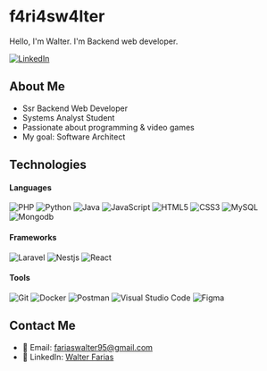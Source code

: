 # f4ri4sw4lter

Hello, I'm Walter. I'm Backend web developer.

[![LinkedIn](https://img.shields.io/badge/-LinkedIn-0077B5?style=for-the-badge&logo=Linkedin&logoColor=white)](https://www.linkedin.com/in/walter-farias-019b70257)

## About Me
-  Ssr Backend Web Developer
-  Systems Analyst Student
-  Passionate about programming & video games
-  My goal: Software Architect

## Technologies

#### Languages

![PHP](https://img.shields.io/badge/PHP-%23777BB4.svg?style=for-the-badge&logo=php&logoColor=white)
![Python](https://img.shields.io/badge/Python-%2314354C.svg?style=for-the-badge&logo=python&logoColor=white)
![Java](https://img.shields.io/badge/java-%23ED8B00.svg?style=for-the-badge&logo=openjdk&logoColor=white)
![JavaScript](https://img.shields.io/badge/JavaScript-%23323330.svg?style=for-the-badge&logo=javascript&logoColor=F7DF1E)
![HTML5](https://img.shields.io/badge/html5-%23E34F26.svg?style=for-the-badge&logo=html5&logoColor=white)
![CSS3](https://img.shields.io/badge/CSS3%20-%20%23663399?style=for-the-badge&logo=css&logoColor=%23FFFFFF)
![MySQL](https://img.shields.io/badge/mysql-4479A1.svg?style=for-the-badge&logo=mysql&logoColor=white)
![Mongodb](https://img.shields.io/badge/mongodb-236DB33F.svg?style=for-the-badge&logo=mongodb&logoColor=white)

#### Frameworks

![Laravel](https://img.shields.io/badge/Laravel-%23FF2D20.svg?style=for-the-badge&logo=laravel&logoColor=white)
![Nestjs](https://img.shields.io/badge/Nestjs-%23FF2D20.svg?style=for-the-badge&logo=nestjs&logoColor=white)
![React](https://img.shields.io/badge/react-%2320232a.svg?style=for-the-badge&logo=react&logoColor=%2361DAFB)

#### Tools

![Git](https://img.shields.io/badge/git-%23F05033.svg?style=for-the-badge&logo=git&logoColor=white)
![Docker](https://img.shields.io/badge/Docker-%230db7ed.svg?style=for-the-badge&logo=docker&logoColor=white)
![Postman](https://img.shields.io/badge/Postman-%23F24E1E.svg?style=for-the-badge&logo=postman&logoColor=white)
![Visual Studio Code](https://img.shields.io/badge/Visual%20Studio%20Code-0078d7.svg?style=for-the-badge&logo=visual-studio-code&logoColor=white)
![Figma](https://img.shields.io/badge/Figma-%23F24E1E.svg?style=for-the-badge&logo=figma&logoColor=white)

## Contact Me
- 📧 Email: [fariaswalter95@gmail.com](mailto:fariaswalter95@gmail.com)
- 💼 LinkedIn: [Walter Farias](https://www.linkedin.com/in/walter-farias-019b70257)

